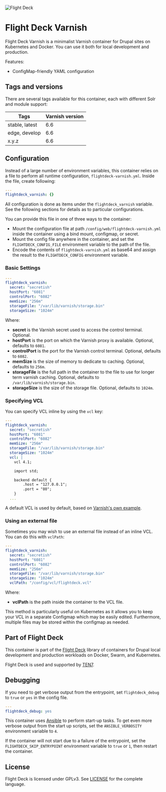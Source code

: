 ![Flight Deck](https://raw.githubusercontent.com/ten7/flight-deck/main/flightdeck-logo.png)

# Flight Deck Varnish

Flight Deck Varnish is a minimalist Varnish container for Drupal sites on Kubernetes and Docker. You can use it both for local development and production.

Features:
* ConfigMap-friendly YAML configuration

## Tags and versions

There are several tags available for this container, each with different Solr and module support:

| Tags           | Varnish version |
|----------------|-----------------|
| stable, latest | 6.6             |
| edge, develop  | 6.6             |
| x.y.z          | 6.6             |

## Configuration

Instead of a large number of environment variables, this container relies on a file to perform all runtime configuration, `flightdeck-varnish.yml`. Inside the file, create following:

```yaml
---
flightdeck_varnish: {}
```

All configuration is done as items under the `flightdeck_varnish` variable. See the following sections for details as to particular configurations.

You can provide this file in one of three ways to the container:

* Mount the configuration file at path `/config/web/flightdeck-varnish.yml` inside the container using a bind mount, configmap, or secret.
* Mount the config file anywhere in the container, and set the `FLIGHTDECK_CONFIG_FILE` environment variable to the path of the file.
* Encode the contents of `flightdeck-varnish.yml` as base64 and assign the result to the `FLIGHTDECK_CONFIG` environment variable.

### Basic Settings

```yaml
---
flightdeck_varnish:
  secret: "secretish"
  hostPort: "6081"
  controlPort: "6082"
  memSize: "256m"
  storageFile: "/var/lib/varnish/storage.bin"
  storageSize: "1024m"
```

Where:
* **secret** is the Varnish secret used to access the control terminal. Optional.
* **hostPort** is the port on which the Varnish proxy is available. Optional, defaults to `6081`.
* **controlPort** is the port for the Varnish control terminal. Optional, defaults to `6082`.
* **memSize** is the size of memory to dedicate to caching. Optional, defaults to `256m`.
* **storageFile** is the full path in the container to the file to use for longer term varnish caching. Optional, defaults to `/var/lib/varnish/storage.bin`.
* **storageSize** is the size of the storage file. Optional, defaults to `1024m`.

### Specifying VCL

You can specify VCL inline by using the `vcl` key:

```yaml
---
flightdeck_varnish:
  secret: "secretish"
  hostPort: "6081"
  controlPort: "6082"
  memSize: "256m"
  storageFile: "/var/lib/varnish/storage.bin"
  storageSize: "1024m"
  vcl: |
    vcl 4.1;

    import std;

    backend default {
        .host = "127.0.0.1";
        .port = "80";
    }
  ...
```

A default VCL is used by default, based on [Varnish's own example](https://www.varnish-software.com/developers/tutorials/configuring-varnish-drupal/#the-drupal-vcl-file).

### Using an external file

Sometimes you may wish to use an external file instead of an inline VCL. You can do this with `vclPath`:

```yaml
---
flightdeck_varnish:
  secret: "secretish"
  hostPort: "6081"
  controlPort: "6082"
  memSize: "256m"
  storageFile: "/var/lib/varnish/storage.bin"
  storageSize: "1024m"
  vclPath: "/config/vcl/flightdeck.vcl"
```

Where:
* **vclPath** is the path inside the container to the VCL file.

This method is particularly useful on Kubernetes as it allows you to keep your VCL in a separate Configmap which may be easily edited. Furthermore, multiple files may be stored within the configmap as needed.

## Part of Flight Deck

This container is part of the [Flight Deck](https://flightdeck.ten7.com) library of containers for Drupal local development and production workloads on Docker, Swarm, and Kubernetes.

Flight Deck is used and supported by [TEN7](https://ten7.com/).

## Debugging

If you need to get verbose output from the entrypoint, set `flightdeck_debug` to `true` or `yes` in the config file.

```yaml
---
flightdeck_debug: yes
```

This container uses [Ansible](https://www.ansible.com/) to perform start-up tasks. To get even more verbose output from the start up scripts, set the `ANSIBLE_VERBOSITY` environment variable to `4`.

If the container will not start due to a failure of the entrypoint, set the `FLIGHTDECK_SKIP_ENTRYPOINT` environment variable to `true` or `1`, then restart the container.

## License

Flight Deck is licensed under GPLv3. See [LICENSE](https://raw.githubusercontent.com/ten7/flight-deck/master/LICENSE) for the complete language.
